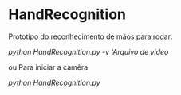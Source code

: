 # HandRecognition

Prototipo do reconhecimento de mãos
para rodar:

*python HandRecognition.py -v 'Arquivo de video*

ou
Para iniciar a camêra

*python HandRecognition.py* 
